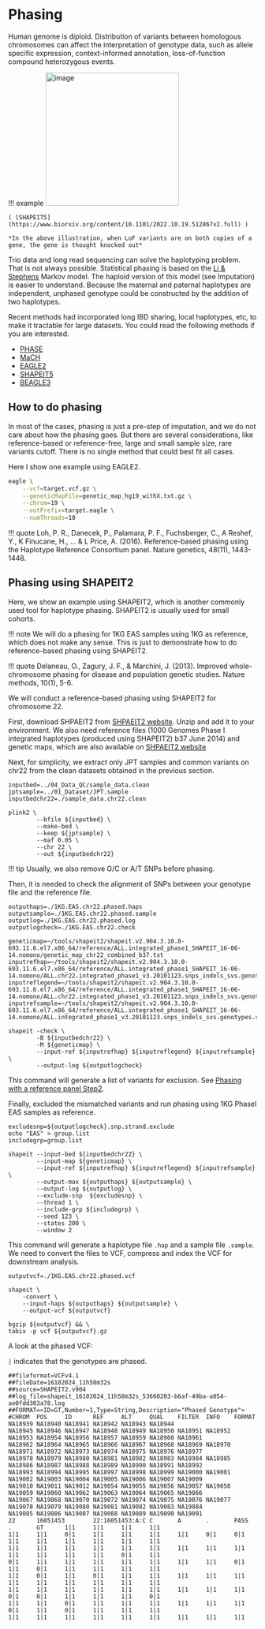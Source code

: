 # Phasing

Human genome is diploid. Distribution of variants between homologous chromosomes can affect the interpretation of genotype data, such as allele specific expression, 
context-informed annotation, loss-of-function compound heterozygous events. 

!!! example
    <img width="270" alt="image" src="https://github.com/Cloufield/GWASTutorial/assets/84720165/7e18a7e1-0c17-4cce-9e74-d387294ba702">

    ( [SHAPEIT5](https://www.biorxiv.org/content/10.1101/2022.10.19.512867v2.full) )

    *In the above illustration, when LoF variants are on both copies of a gene, the gene is thought knocked out*

Trio data and long read sequencing can solve the haplotyping problem. That is not always possible. Statistical phasing is based on the [Li & Stephens]() Markov model. 
The haploid version of this model (see Imputation) is easier to understand. Because the maternal and paternal haplotypes are independent, 
unphased genotype could be constructed by the addition of two haplotypes.

Recent methods had incorporated long IBD sharing, local haplotypes, etc, to make it tractable for large datasets. 
You could read the following methods if you are interested.

- [PHASE](https://linkinghub.elsevier.com/retrieve/pii/S0002929707633412)
- [MaCH](https://onlinelibrary.wiley.com/doi/full/10.1002/gepi.20533)
- [EAGLE2](https://www.nature.com/articles/ng.3679)
- [SHAPEIT5](https://www.biorxiv.org/content/10.1101/2022.10.19.512867v2.full)
- [BEAGLE3](http://www.cell.com/article/S0002929709000123/fulltext)


## How to do phasing


In most of the cases, phasing is just a pre-step of imputation, and we do not care about how the phasing goes. 
But there are several considerations, like reference-based or reference-free, large and small sample size, rare variants cutoff. 
There is no single method that could best fit all cases.

Here I show one example using EAGLE2.

```sh
eagle \
	--vcf=target.vcf.gz \
	--geneticMapFile=genetic_map_hg19_withX.txt.gz \
	--chrom=19 \
	--outPrefix=target.eagle \
	--numThreads=10
```

!!! quote
	Loh, P. R., Danecek, P., Palamara, P. F., Fuchsberger, C., A Reshef, Y., K Finucane, H., ... & L Price, A. (2016). Reference-based phasing using the Haplotype Reference Consortium panel. Nature genetics, 48(11), 1443-1448.


## Phasing using SHAPEIT2

Here, we show an example using SHAPEIT2, which is another commonly used tool for haplotype phasing. SHAPEIT2 is usually used for small cohorts.

!!! note
	We will do a phasing for 1KG EAS samples using 1KG as reference, which does not make any sense. This is just to demonstrate how to do reference-based phasing using SHAPEIT2.

!!! quote
	Delaneau, O., Zagury, J. F., & Marchini, J. (2013). Improved whole-chromosome phasing for disease and population genetic studies. Nature methods, 10(1), 5-6.

We will conduct a reference-based phasing using SHAPEIT2 for chromosome 22.

First, download SHPAEIT2 from [SHPAEIT2 website](https://mathgen.stats.ox.ac.uk/genetics_software/shapeit/shapeit.html#download). Unzip and add it to your environment. We also need reference files (1000 Genomes Phase I integrated haplotypes (produced using SHAPEIT2) b37 June 2014) and genetic maps, which are also available on [SHPAEIT2 website](https://mathgen.stats.ox.ac.uk/impute/impute_v2.html#reference)

Next, for simplicity, we extract only JPT samples and common variants on chr22 from the clean datasets obtained in the previous section.

```
inputbed=../04_Data_QC/sample_data.clean
jptsample=../01_Dataset/JPT.sample
inputbedchr22=./sample_data.chr22.clean

plink2 \
        --bfile ${inputbed} \
        --make-bed \
		--keep ${jptsample} \
		--maf 0.05 \
        --chr 22 \
        --out ${inputbedchr22}
```

!!! tip
	Usually, we also remove G/C or A/T SNPs before phasing.

Then, it is needed to check the alignment of SNPs between your genotype file and the reference file.

```
outputhaps=./1KG.EAS.chr22.phased.haps
outputsample=./1KG.EAS.chr22.phased.sample
outputlog=./1KG.EAS.chr22.phased.log
outputlogcheck=./1KG.EAS.chr22.check

geneticmap=~/tools/shapeit2/shapeit.v2.904.3.10.0-693.11.6.el7.x86_64/reference/ALL.integrated_phase1_SHAPEIT_16-06-14.nomono/genetic_map_chr22_combined_b37.txt
inputrefhap=~/tools/shapeit2/shapeit.v2.904.3.10.0-693.11.6.el7.x86_64/reference/ALL.integrated_phase1_SHAPEIT_16-06-14.nomono/ALL.chr22.integrated_phase1_v3.20101123.snps_indels_svs.genotypes.nomono.haplotypes.gz
inputreflegend=~/tools/shapeit2/shapeit.v2.904.3.10.0-693.11.6.el7.x86_64/reference/ALL.integrated_phase1_SHAPEIT_16-06-14.nomono/ALL.chr22.integrated_phase1_v3.20101123.snps_indels_svs.genotypes.nomono.legend.gz
inputrefsample=~/tools/shapeit2/shapeit.v2.904.3.10.0-693.11.6.el7.x86_64/reference/ALL.integrated_phase1_SHAPEIT_16-06-14.nomono/ALL.integrated_phase1_v3.20101123.snps_indels_svs.genotypes.sample

shapeit -check \
        -B ${inputbedchr22} \
        -M ${geneticmap} \
        --input-ref ${inputrefhap} ${inputreflegend} ${inputrefsample} \
        --output-log ${outputlogcheck}
```
This command will generate a list of variants for exclusion. See [Phasing with a reference panel Step2](https://mathgen.stats.ox.ac.uk/genetics_software/shapeit/shapeit.html#reference).

Finally, excluded the mismatched variants and run phasing using 1KG PhaseI EAS samples as reference.

```
excludesnp=${outputlogcheck}.snp.strand.exclude
echo "EAS" > group.list
includegrp=group.list

shapeit --input-bed ${inputbedchr22} \
        --input-map ${geneticmap} \
        --input-ref ${inputrefhap} ${inputreflegend} ${inputrefsample} \
        --output-max ${outputhaps} ${outputsample} \
        --output-log ${outputlog} \
        --exclude-snp  ${excludesnp} \
        --thread 1 \
        --include-grp ${includegrp} \
        --seed 123 \
        --states 200 \
        --window 2
```

This command will generate a haplotype file `.hap` and a sample file `.sample`. We need to convert the files to VCF, compress and index the VCF for downstream analysis.

```
outputvcf=./1KG.EAS.chr22.phased.vcf

shapeit \
    -convert \
	--input-haps ${outputhaps} ${outputsample} \
    --output-vcf ${outputvcf}

bgzip ${outputvcf} && \
tabix -p vcf ${outputvcf}.gz
```

A look at the phased VCF:

`|` indicates that the genotypes are phased.

```
##fileformat=VCFv4.1
##fileDate=16102024_11h58m32s
##source=SHAPEIT2.v904
##log_file=shapeit_16102024_11h58m32s_53660203-b6af-49ba-a054-ae0fdd303a78.log
##FORMAT=<ID=GT,Number=1,Type=String,Description="Phased Genotype">
#CHROM  POS     ID      REF     ALT     QUAL    FILTER  INFO    FORMAT  NA18939 NA18940 NA18941 NA18942 NA18943 NA18944
NA18945 NA18946 NA18947 NA18948 NA18949 NA18950 NA18951 NA18952 NA18953 NA18954 NA18956 NA18957 NA18959 NA18960 NA18961
NA18962 NA18964 NA18965 NA18966 NA18967 NA18968 NA18969 NA18970 NA18971 NA18972 NA18973 NA18974 NA18975 NA18976 NA18977
NA18978 NA18979 NA18980 NA18981 NA18982 NA18983 NA18984 NA18985 NA18986 NA18987 NA18988 NA18989 NA18990 NA18991 NA18992
NA18993 NA18994 NA18995 NA18997 NA18998 NA18999 NA19000 NA19001 NA19002 NA19003 NA19004 NA19005 NA19006 NA19007 NA19009
NA19010 NA19011 NA19012 NA19054 NA19055 NA19056 NA19057 NA19058 NA19059 NA19060 NA19062 NA19063 NA19064 NA19065 NA19066
NA19067 NA19068 NA19070 NA19072 NA19074 NA19075 NA19076 NA19077 NA19078 NA19079 NA19080 NA19081 NA19082 NA19083 NA19084
NA19085 NA19086 NA19087 NA19088 NA19089 NA19090 NA19091
22      16051453        22:16051453:A:C C       A       .       PASS    .       GT      1|1     1|1     1|1     1|1
1|1     1|1     0|1     1|1     1|1     1|1     1|1     0|1     0|1     1|1     1|1     1|1     1|1     1|1     1|1
1|1     1|1     1|1     1|1     1|1     1|1     1|1     1|1     1|1     1|1     1|1     1|1     1|1     0|1     1|1
0|1     1|1     1|1     1|1     1|1     1|1     1|1     1|1     0|1     1|1     0|1     1|1     1|1     1|1     1|1
1|1     0|1     1|1     0|1     1|1     1|1     1|1     1|1     1|1     1|1     1|1     1|1     1|1     1|1     1|1
1|1     1|1     1|1     1|1     1|1     1|1     1|1     1|1     1|1     0|1     0|1     1|1     1|1     1|1     0|1
1|1     1|1     0|1     1|1     1|1     1|1     1|1     1|1     1|1     0|1     1|1     0|1     1|1     1|1     1|1
1|1     1|1     1|1     1|1     1|1     1|1     1|1     1|1     1|1
```









